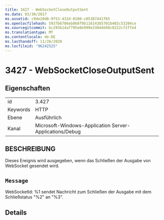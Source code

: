 ```yaml
---
title: 3427 - WebSocketCloseOutputSent
ms.date: 03/30/2017
ms.assetid: c9de20d8-9f53-432d-8100-c05387441f65
ms.openlocfilehash: 5937b6786eb868f9b11614385701b402c53204ce
ms.sourcegitcommit: bc293b14af795e0e999e3304dd40c0222cf2ffe4
ms.translationtype: MT
ms.contentlocale: de-DE
ms.lasthandoff: 11/26/2020
ms.locfileid: "96242525"
---
```

# <a name="3427---websocketcloseoutputsent"></a>3427 - WebSocketCloseOutputSent

## <a name="properties"></a>Eigenschaften  
  
|||  
|-|-|  
|id|3.427|  
|Keywords|HTTP|  
|Ebene|Ausführlich|  
|Kanal|Microsoft-Windows-Application Server-Applications/Debug|  
  
## <a name="description"></a>BESCHREIBUNG  

 Dieses Ereignis wird ausgegeben, wenn das Schließen der Ausgabe von WebSocket gesendet wird.  
  
## <a name="message"></a>`Message`  

 WebSocketId: %1 sendet Nachricht zum Schließen der Ausgabe mit dem Schließstatus "%2" an "%3".  
  
## <a name="details"></a>Details
